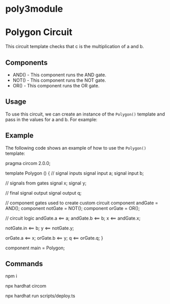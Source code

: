 # poly3module

# Polygon Circuit

This circuit template checks that c is the multiplication of a and b.

## Components

* AND() - This component runs the AND gate.
* NOT() - This component runs the NOT gate.
* OR() - This component runs the OR gate.

## Usage

To use this circuit, we can create an instance of the `Polygon()` template and pass in the values for a and b. For example:

## Example

The following code shows an example of how to use the `Polygon()` template:

pragma circom 2.0.0;

template Polygon () {
  // signal inputs
  signal input a;
  signal input b;

  // signals from gates
  signal x;
  signal y;

  // final signal output
  signal output q;

  // component gates used to create custom circuit
  component andGate = AND();
  component notGate = NOT();
  component orGate = OR();

  // circuit logic
  andGate.a <== a;
  andGate.b <== b;
  x <== andGate.x;

  notGate.in <== b;
  y <== notGate.y;

  orGate.a <== x;
  orGate.b <== y;
  q <== orGate.q;
}

component main = Polygon;

## Commands
npm i

npx hardhat circom

npx hardhat run scripts/deploy.ts
